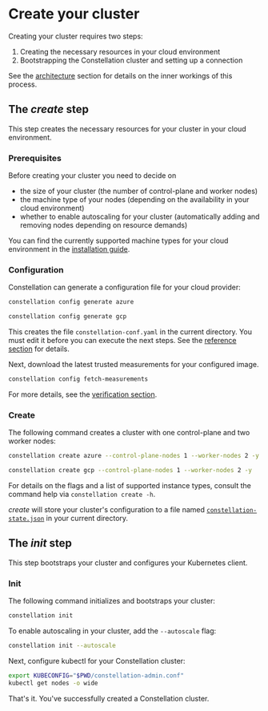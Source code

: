 # Create your cluster

Creating your cluster requires two steps:

1. Creating the necessary resources in your cloud environment
2. Bootstrapping the Constellation cluster and setting up a connection

See the [architecture](../architecture/orchestration.md) section for details on the inner workings of this process.

## The *create* step

This step creates the necessary resources for your cluster in your cloud environment.

### Prerequisites

Before creating your cluster you need to decide on

* the size of your cluster (the number of control-plane and worker nodes)
* the machine type of your nodes (depending on the availability in your cloud environment)
* whether to enable autoscaling for your cluster (automatically adding and removing nodes depending on resource demands)

You can find the currently supported machine types for your cloud environment in the [installation guide](../architecture/orchestration.md).

### Configuration

Constellation can generate a configuration file for your cloud provider:

<tabs>
<tabItem value="azure" label="Azure" default>

```bash
constellation config generate azure
```

</tabItem>
<tabItem value="gcp" label="GCP" default>

```bash
constellation config generate gcp
```

</tabItem>
</tabs>

This creates the file `constellation-conf.yaml` in the current directory. You must edit it before you can execute the next steps. See the [reference section](../reference/config.md) for details.

Next, download the latest trusted measurements for your configured image.

```bash
constellation config fetch-measurements
```

For more details, see the [verification section](../workflows/verify.md).

### Create

The following command creates a cluster with one control-plane and two worker nodes:

<tabs>
<tabItem value="azure" label="Azure" default>

```bash
constellation create azure --control-plane-nodes 1 --worker-nodes 2 -y
```

</tabItem>
<tabItem value="gcp" label="GCP" default>

```bash
constellation create gcp --control-plane-nodes 1 --worker-nodes 2 -y
```

</tabItem>
</tabs>

For details on the flags and a list of supported instance types, consult the command help via `constellation create -h`.

*create* will store your cluster's configuration to a file named [`constellation-state.json`](../architecture/orchestration.md#installation-process) in your current directory.

## The *init* step

This step bootstraps your cluster and configures your Kubernetes client.

### Init

The following command initializes and bootstraps your cluster:

```bash
constellation init
```

To enable autoscaling in your cluster, add the `--autoscale` flag:

```bash
constellation init --autoscale
```

Next, configure kubectl for your Constellation cluster:

```bash
export KUBECONFIG="$PWD/constellation-admin.conf"
kubectl get nodes -o wide
```

That's it. You've successfully created a Constellation cluster.
